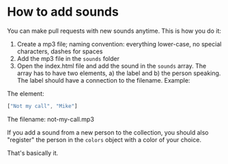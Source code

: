 # How to add sounds

You can make pull requests with new sounds anytime. This is how you do it:

1. Create a mp3 file; naming convention: everything lower-case, no special characters, dashes for spaces
2. Add the mp3 file in the `sounds` folder
3. Open the index.html file and add the sound in the `sounds` array. The array has to have two elements, a) the label and b) the person speaking. The label should have a connection to the filename. Example:

The element:
```js
["Not my call", "Mike"]
```

The filename: not-my-call.mp3

If you add a sound from a new person to the collection, you should also "register" the person in the `colors` object with a color of your choice.

That's basically it.